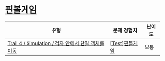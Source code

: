 # [핀볼게임](https://www.codetree.ai/trails/complete/curated-cards/test-pinball-game)

|유형|문제 경험치|난이도|
|---|---|---|
|[Trail 4 / Simulation / 격자 안에서 단일 객체를 이동](https://www.codetree.ai/trail-info/intermediate-low/)|[[Test]핀볼게임](https://www.codetree.ai/trails/complete/curated-cards/test-pinball-game/)|보통|

